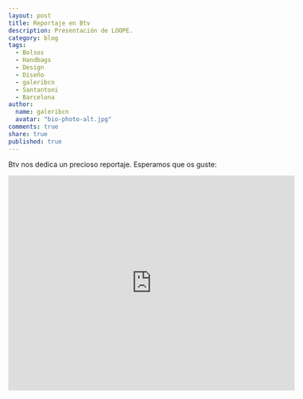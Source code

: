 ```yaml
---
layout: post
title: Reportaje en Btv
description: Presentación de LOOPE.
category: blog
tags: 
  - Bolsos
  - Handbags
  - Design
  - Diseño
  - galeribcn
  - Santantoni
  - Barcelona
author: 
  name: galeribcn
  avatar: "bio-photo-alt.jpg"
comments: true
share: true
published: true
---
```


Btv nos dedica un precioso reportaje. Esperamos que os guste:

<iframe width="576" height="432" src="http://www.btv.cat/alacarta/connexio-barcelona/35945?color=ffffff" frameborder="0" allowfullscreen></iframe>
